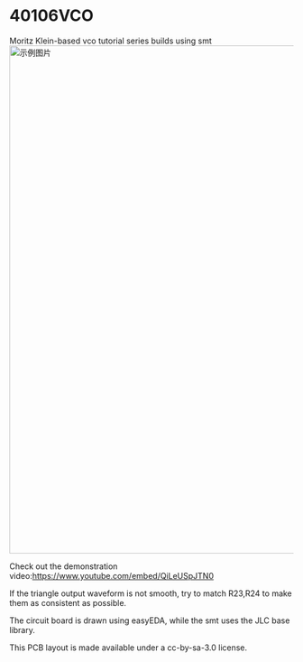 # 40106VCO
Moritz Klein-based vco tutorial series builds using smt
<img src="VCO.jpg" alt="示例图片" width="900"/>

Check out the demonstration video:https://www.youtube.com/embed/QiLeUSpJTN0

If the triangle output waveform is not smooth, try to match R23,R24 to make them as consistent as possible.

The circuit board is drawn using easyEDA, while the smt uses the JLC base library.

This PCB layout is made available under a cc-by-sa-3.0 license.

